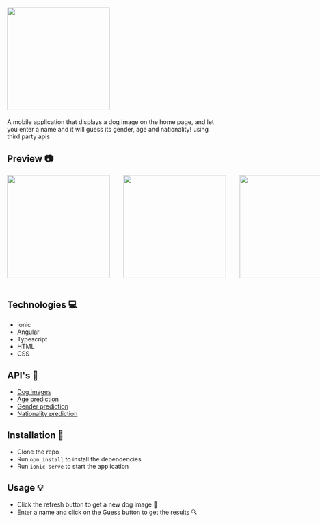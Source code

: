 # <img src ="./src/assets/logo.svg" style="width:15rem">

<p>
A mobile application that displays a dog image on the home page, and let you enter a name and it will guess its gender, age and  nationality! using third party apis
</p>

## Preview :camera:

<div style="display:flex; gap:2rem; margin-bottom:3rem; margin-top:1rem;">
  <img src ="./design/home.png" style="width:15rem">
  <img src ="./design/guess_not_loaded.png" style="width:15rem">
  <img src ="./design/guess_loaded.png" style="width:15rem">
</div>



## Technologies :computer:

- Ionic
- Angular
- Typescript
- HTML
- CSS

## API's :link:

- [Dog images](https://dog.ceo/api/breeds/image/random)
- [Age prediction](https://api.agify.io/?name=charbel)
- [Gender prediction](https://api.genderize.io/?name=charbel)
- [Nationality prediction](https://api.nationalize.io/?name=charbel)

## Installation :wrench:

- Clone the repo
- Run `npm install` to install the dependencies
- Run `ionic serve` to start the application

## Usage :bulb:

- Click the refresh button to get a new dog image :dog:
- Enter a name and click on the Guess button to get the results :mag:


